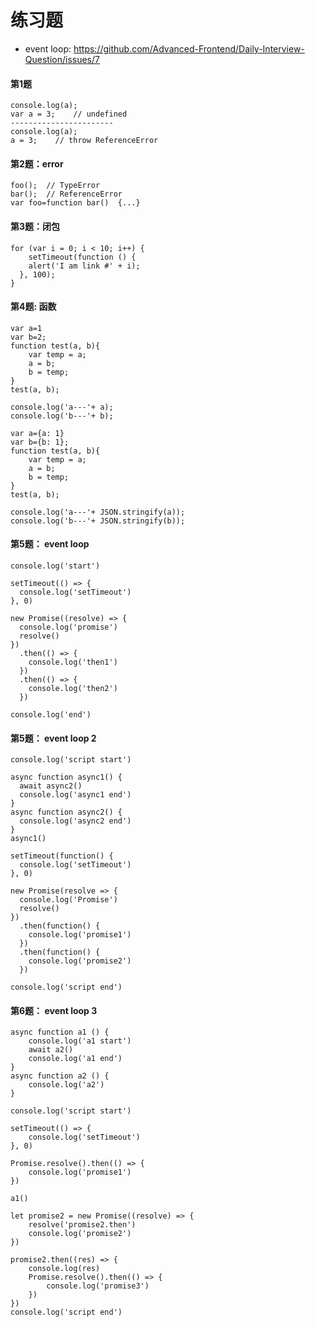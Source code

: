 

# 练习题

* event loop: https://github.com/Advanced-Frontend/Daily-Interview-Question/issues/7

#### 第1题

    console.log(a);
    var a = 3;    // undefined
    -----------------------
    console.log(a);
    a = 3;    // throw ReferenceError

#### 第2题：error

    foo();	// TypeError
    bar();	// ReferenceError
    var foo=function bar()	{...}

#### 第3题：闭包

    for (var i = 0; i < 10; i++) {  
        setTimeout(function () {
        alert('I am link #' + i);
      }, 100);
    }

#### 第4题: 函数

```
var a=1
var b=2; 
function test(a, b){
    var temp = a; 
    a = b; 
    b = temp; 
} 
test(a, b); 

console.log('a---'+ a);
console.log('b---'+ b);
```

```
var a={a: 1}
var b={b: 1}; 
function test(a, b){
    var temp = a; 
    a = b; 
    b = temp; 
} 
test(a, b); 

console.log('a---'+ JSON.stringify(a));
console.log('b---'+ JSON.stringify(b));
```
#### 第5题： event loop

```
console.log('start')

setTimeout(() => {
  console.log('setTimeout')
}, 0)

new Promise((resolve) => {
  console.log('promise')
  resolve()
})
  .then(() => {
    console.log('then1')
  })
  .then(() => {
    console.log('then2')
  })

console.log('end')
```

#### 第5题： event loop 2

```
console.log('script start')

async function async1() {
  await async2()
  console.log('async1 end')
}
async function async2() {
  console.log('async2 end')
}
async1()

setTimeout(function() {
  console.log('setTimeout')
}, 0)

new Promise(resolve => {
  console.log('Promise')
  resolve()
})
  .then(function() {
    console.log('promise1')
  })
  .then(function() {
    console.log('promise2')
  })

console.log('script end')
```

#### 第6题： event loop 3
```
async function a1 () {
    console.log('a1 start')
    await a2()
    console.log('a1 end')
}
async function a2 () {
    console.log('a2')
}

console.log('script start')

setTimeout(() => {
    console.log('setTimeout')
}, 0)

Promise.resolve().then(() => {
    console.log('promise1')
})

a1()

let promise2 = new Promise((resolve) => {
    resolve('promise2.then')
    console.log('promise2')
})

promise2.then((res) => {
    console.log(res)
    Promise.resolve().then(() => {
        console.log('promise3')
    })
})
console.log('script end')
```
